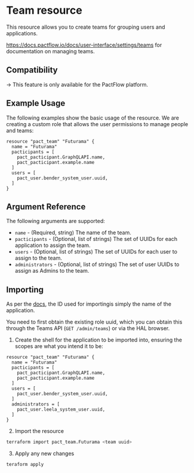 # Team resource

This resource allows you to create teams for grouping users and applications.

https://docs.pactflow.io/docs/user-interface/settings/teams for documentation on managing teams.

## Compatibility

-> This feature is only available for the PactFlow platform.

## Example Usage

The following examples show the basic usage of the resource. We are creating a custom role that allows the user permissions to manage people and teams:

```hcl
resource "pact_team" "Futurama" {
  name = "Futurama"
  pacticipants = [
    pact_pacticipant.GraphQLAPI.name,
    pact_pacticipant.example.name
  ]
  users = [
    pact_user.bender_system_user.uuid,
  ]
}
```

## Argument Reference

The following arguments are supported:

- `name` - (Required, string) The name of the team.
- `pacticipants` - (Optional, list of strings) The set of UUIDs for each application to assign the team.
- `users` - (Optional, list of strings) The set of UUIDs for each user to assign to the team.
- `administrators` - (Optional, list of strings) The set of user UUIDs to assign as Admins to the team.

## Importing

As per the [docs](https://www.terraform.io/docs/import/usage.html), the ID used for importingis simply the name of the application.

You need to first obtain the existing role uuid, which you can obtain this through the Teams API (`GET /admin/teams`) or via the HAL browser.

1. Create the shell for the application to be imported into, ensuring the scopes are what you intend it to be:

```hcl
resource "pact_team" "Futurama" {
  name = "Futurama"
  pacticipants = [
    pact_pacticipant.GraphQLAPI.name,
    pact_pacticipant.example.name
  ]
  users = [
    pact_user.bender_system_user.uuid,
  ]
  administrators = [
    pact_user.leela_system_user.uuid,
  ]
}
```

2. Import the resource

```sh
terraform import pact_team.Futurama <team uuid>
```

3. Apply any new changes

```sh
teraform apply
```
